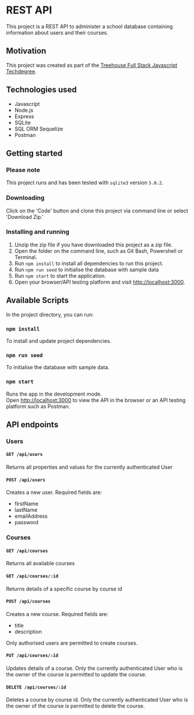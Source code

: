 # REST API 

This project is a REST API to administer a school database containing information about users and their courses.

## Motivation
This project was created as part of the [Treehouse Full Stack Javascript Techdegree](https://teamtreehouse.com/techdegree/full-stack-javascript).

## Technologies used
- Javascript
- Node.js
- Express
- SQLite
- SQL ORM Sequelize
- Postman

## Getting started
### Please note
This project runs and has been tested with `sqlite3` version `5.0.2`.

### Downloading
Click on the 'Code' button and clone this project via command line or select 'Download Zip.'

### Installing and running
1. Unzip the zip file if you have downloaded this project as a zip file.
1. Open the folder on the command line, such as Git Bash, Powershell or Terminal.
1. Run `npm install` to install all dependencies to run this project.
1. Run `npm run seed` to initialise the database with sample data
1. Run `npm start` to start the application.
1. Open your browser/API testing platform and visit [http://localhost:3000](http://localhost:3000).

## Available Scripts
In the project directory, you can run:

### `npm install`
To install and update project dependencies.

### `npm run seed`
To initialise the database with sample data.

### `npm start`
Runs the app in the development mode.\
Open [http://localhost:3000](http://localhost:3000) to view the API in the browser or an API testing platform such as Postman.

## API endpoints

### Users
#### `GET /api/users`
Returns all properties and values for the currently authenticated User

#### `POST /api/users`
Creates a new user. Required fields are:
- firstName
- lastName
- emailAddress
- password

### Courses
#### `GET /api/courses`
Returns all available courses

#### `GET /api/courses/:id`
Returns details of a specific course by course id

#### `POST /api/courses`
Creates a new course. Required fields are:
- title
- description

Only authorised users are permitted to create courses.

#### `PUT /api/courses/:id`
Updates details of a course. Only the currently authenticated User who is the owner of the course is permitted to update the course.

#### `DELETE /api/courses/:id`
Deletes a course by course id. Only the currently authenticated User who is the owner of the course is permitted to delete the course.
